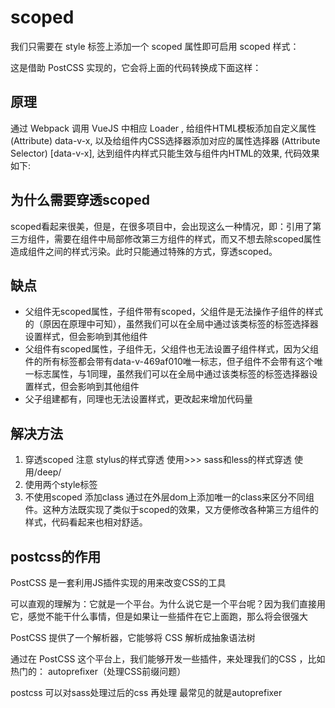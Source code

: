 # scoped

我们只需要在 style 标签上添加一个 scoped 属性即可启用 scoped 样式：

这是借助 PostCSS 实现的，它会将上面的代码转换成下面这样：

## 原理

通过 Webpack 调用 VueJS 中相应 Loader , 给组件HTML模板添加自定义属性 (Attribute) data-v-x, 以及给组件内CSS选择器添加对应的属性选择器 (Attribute Selector) [data-v-x], 达到组件内样式只能生效与组件内HTML的效果, 代码效果如下:

## 为什么需要穿透scoped

scoped看起来很美，但是，在很多项目中，会出现这么一种情况，即：引用了第三方组件，需要在组件中局部修改第三方组件的样式，而又不想去除scoped属性造成组件之间的样式污染。此时只能通过特殊的方式，穿透scoped。

## 缺点

- 父组件无scoped属性，子组件带有scoped，父组件是无法操作子组件的样式的（原因在原理中可知），虽然我们可以在全局中通过该类标签的标签选择器设置样式，但会影响到其他组件
- 父组件有scoped属性，子组件无，父组件也无法设置子组件样式，因为父组件的所有标签都会带有data-v-469af010唯一标志，但子组件不会带有这个唯一标志属性，与1同理，虽然我们可以在全局中通过该类标签的标签选择器设置样式，但会影响到其他组件
- 父子组建都有，同理也无法设置样式，更改起来增加代码量

## 解决方法

1. 穿透scoped
注意 stylus的样式穿透 使用>>> sass和less的样式穿透 使用/deep/
2. 使用两个style标签
3. 不使用scoped 添加class
通过在外层dom上添加唯一的class来区分不同组件。这种方法既实现了类似于scoped的效果，又方便修改各种第三方组件的样式，代码看起来也相对舒适。

## postcss的作用

PostCSS 是一套利用JS插件实现的用来改变CSS的工具

可以直观的理解为：它就是一个平台。为什么说它是一个平台呢？因为我们直接用它，感觉不能干什么事情，但是如果让一些插件在它上面跑，那么将会很强大

PostCSS 提供了一个解析器，它能够将 CSS 解析成抽象语法树

通过在 PostCSS 这个平台上，我们能够开发一些插件，来处理我们的CSS ，比如热门的： autoprefixer（处理CSS前缀问题）

postcss 可以对sass处理过后的css 再处理 最常见的就是autoprefixer
